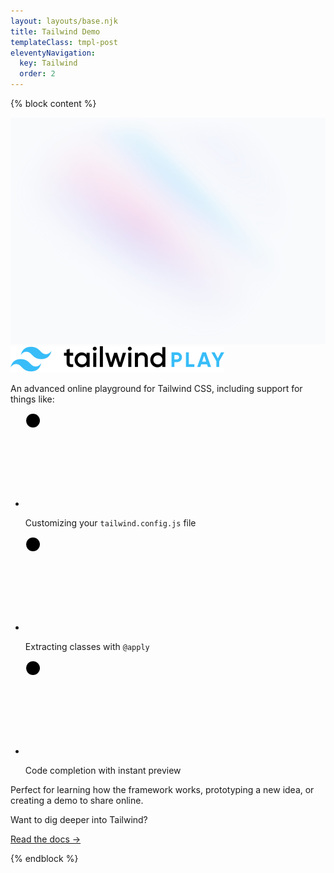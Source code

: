 ```yaml
---
layout: layouts/base.njk
title: Tailwind Demo
templateClass: tmpl-post
eleventyNavigation:
  key: Tailwind
  order: 2
---
```


{% block content %}

<div class="min-h-screen bg-gray-50 py-6 flex flex-col justify-center relative overflow-hidden sm:py-12">
  <img src="/img/beams.jpg" alt="" class="absolute top-1/2 left-1/2 -translate-x-1/2 -translate-y-1/2 max-w-none" width="1308" />
  <div class="absolute inset-0 bg-[url(/img/grid.svg)] bg-center [mask-image:linear-gradient(180deg,white,rgba(255,255,255,0))]"></div>
  <div class="relative px-6 pt-10 pb-8 bg-white shadow-xl ring-1 ring-gray-900/5 sm:max-w-lg sm:mx-auto sm:rounded-lg sm:px-10">
    <div class="max-w-md mx-auto">
      <img src="/img/tailwind.svg" class="h-6" alt="Tailwind Play" />
      <div class="divide-y divide-gray-300/50">
        <div class="py-8 text-base leading-7 space-y-6 text-gray-600">
          <p>An advanced online playground for Tailwind CSS, including support for things like:</p>
          <ul class="space-y-4">
            <li class="flex items-center">
              <svg class="w-6 h-6 flex-none fill-sky-100 stroke-sky-500 stroke-2" stroke-linecap="round" stroke-linejoin="round">
                <circle cx="12" cy="12" r="11" />
                <path d="m8 13 2.165 2.165a1 1 0 0 0 1.521-.126L16 9" fill="none" />
              </svg>
              <p class="ml-4">
                Customizing your
                <code class="text-sm font-bold text-gray-900">tailwind.config.js</code> file
              </p>
            </li>
            <li class="flex items-center">
              <svg class="w-6 h-6 flex-none fill-sky-100 stroke-sky-500 stroke-2" stroke-linecap="round" stroke-linejoin="round">
                <circle cx="12" cy="12" r="11" />
                <path d="m8 13 2.165 2.165a1 1 0 0 0 1.521-.126L16 9" fill="none" />
              </svg>
              <p class="ml-4">
                Extracting classes with
                <code class="text-sm font-bold text-gray-900">@apply</code>
              </p>
            </li>
            <li class="flex items-center">
              <svg class="w-6 h-6 flex-none fill-sky-100 stroke-sky-500 stroke-2" stroke-linecap="round" stroke-linejoin="round">
                <circle cx="12" cy="12" r="11" />
                <path d="m8 13 2.165 2.165a1 1 0 0 0 1.521-.126L16 9" fill="none" />
              </svg>
              <p class="ml-4">Code completion with instant preview</p>
            </li>
          </ul>
          <p>Perfect for learning how the framework works, prototyping a new idea, or creating a demo to share online.</p>
        </div>
        <div class="pt-8 text-base leading-7 font-semibold">
          <p class="text-gray-900">Want to dig deeper into Tailwind?</p>
          <p>
            <a href="https://tailwindcss.com/docs" class="text-sky-500 hover:text-sky-600">Read the docs &rarr;</a>
          </p>
        </div>
      </div>
    </div>
  </div>
</div>

{% endblock %}
